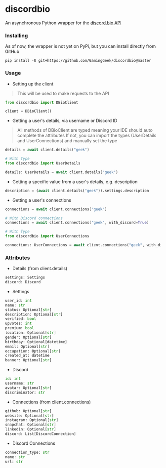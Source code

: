 # discordbio

An asynchronous Python wrapper for the [discord.bio API](https://api.discord.bio/v1)

### Installing

As of now, the wrapper is not yet on PyPi, but you can install directly from GitHub

```
pip install -U git+https://github.com/GamingGeek/discordbio@master
```

### Usage

* Setting up the client
> This will be used to make requests to the API

```py
from discordbio import DBioClient

client = DBioClient()
```

* Getting a user's details, via username or Discord ID
> All methods of DBioClient are typed meaning your IDE should auto complete the attributes
> If not, you can import the types (UserDetails and UserConnections) and manually set the type

```py
details = await client.details("geek")

# With Type
from discordbio import UserDetails

details: UserDetails = await client.details("geek")
```

* Getting a specific value from a user's details, e.g. description

```py
description = (await client.details("geek")).settings.description
```

* Getting a user's connections

```py
connections = await client.connections("geek")

# With Discord connections
connections = await client.connections("geek", with_discord=True)

# With Type
from discordbio import UserConnections

connections: UserConnections = await client.connections("geek", with_discord=True)
```

### Attributes

* Details (from client.details)
```py
settings: Settings
discord: Discord
```

* Settings
```py
user_id: int
name: str
status: Optional[str]
description: Optional[str]
verified: bool
upvotes: int
premium: bool
location: Optional[str]
gender: Optional[str]
birthday: Optional[datetime]
email: Optional[str]
occupation: Optional[str]
created_at: datetime
banner: Optional[str]
```

* Discord
```py
id: int
username: str
avatar: Optional[str]
discriminator: str
```

* Connections (from client.connections)
```py
github: Optional[str]
website: Optional[str]
instagram: Optional[str]
snapchat: Optional[str]
linkedin: Optional[str]
discord: List[DiscordConnection]
```

* Discord Connections
```py
connection_type: str
name: str
url: str
```